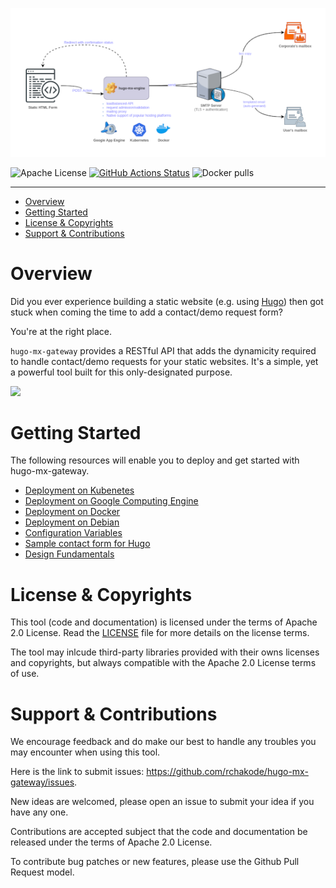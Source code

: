![logo-thumbnail](hugo-mx-gateway-thumbnail.png)

![Apache License](https://img.shields.io/github/license/rchakode/kube-opex-analytics.svg?label=License&style=for-the-badge)
[![GitHub Actions Status](<https://img.shields.io/github/workflow/status/rchakode/hugo-mx-gateway/Build?logo=GitHub&style=for-the-badge>)](https://github.com/rchakode/kube-opex-analytics/actions)
![Docker pulls](https://raster.shields.io/docker/pulls/rchakode/hugo-mx-gateway.png?label=Docker%20Pulls&style=for-the-badge)


---

- [Overview](#overview)
- [Getting Started](#getting-started)
- [License & Copyrights](#license--copyrights)
- [Support & Contributions](#support--contributions)

# Overview
Did you ever experience building a static website (e.g. using [Hugo](https://gohugo.io/)) then got stuck when coming the time to add a contact/demo request form?

You're at the right place.

`hugo-mx-gateway` provides a RESTful API that adds the dynamicity required to handle contact/demo requests for your static websites. It's a simple, yet a powerful tool built for this only-designated purpose.

![](hugo-mx-gateway-architecture-overview.png)

# Getting Started
The following resources will enable you to deploy and get started with hugo-mx-gateway.

* [Deployment on Kubenetes](./docs/deployment-on-kubernetes.md)
* [Deployment on Google Computing Engine](./docs/deployment-on-kubernetes.md)
* [Deployment on Docker](./docs/deployment-on-docker.md)
* [Deployment on Debian](./docs/deployment-on-debian.md)
* [Configuration Variables](./docs/configuration-variables.md)
* [Sample contact form for Hugo](./docs/sample-contact-form-for-hugo.md)
* [Design Fundamentals](./docs/design-fundamentals.md)

# License & Copyrights
This tool (code and documentation) is licensed under the terms of Apache 2.0 License. Read the [LICENSE](LICENSE) file for more details on the license terms.

The tool may inlcude third-party libraries provided with their owns licenses and copyrights, but always compatible with the Apache 2.0 License terms of use.

# Support & Contributions
We encourage feedback and do make our best to handle any troubles you may encounter when using this tool.

Here is the link to submit issues: https://github.com/rchakode/hugo-mx-gateway/issues.

New ideas are welcomed, please open an issue to submit your idea if you have any one.

Contributions are accepted subject that the code and documentation be released under the terms of Apache 2.0 License.

To contribute bug patches or new features, please use the Github Pull Request model.
